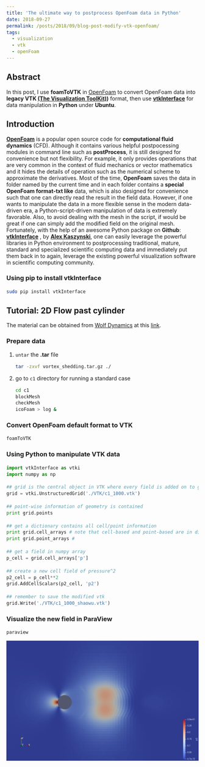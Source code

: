 ```yaml
---
title: 'The ultimate way to postprocess OpenFoam data in Python'
date: 2018-09-27
permalink: /posts/2018/09/blog-post-modify-vtk-openfoam/
tags:
  - visualization
  - vtk
  - openFoam
---
```


## Abstract

In this post, I use **foamToVTK** in [OpenFoam](https://www.openfoam.com/) to convert OpenFoam data into **legacy VTK [(The Visualization ToolKit)](https://www.vtk.org/Wiki/VTK))** format, then use **[vtkInterface](https://github.com/akaszynski/vtkInterface)** for data manipulation in **Python** under **Ubuntu**. 

## Introduction

[**OpenFoam**](https://www.openfoam.com/) is a popular open source code for **computational fluid dynamics** (CFD). Although it contains various helpful postpocessing modules in command line such as **postProcess**, it is still designed for convenience but not flexibility. For example, it only provides operations that are very common in the context of fluid mechanics or vector mathematics and it hides the details of operation such as the numerical scheme to approximate the derivatives. Most of the time, **OpenFoam** saves the data in folder named by the current time and in each folder contains a **special OpenFoam format-txt like** data, which is also designed for convenience such that one can directly read the result in the field data. However, if one wants to manipulate the data in a more flexible sense in the modern data-driven era, a Python-script-driven manipulation of data is extremely favorable. Also, to avoid dealing with the mesh in the script, if would be great if one can simply add the modified field on the original mesh. Fortunately, with the help of an awesome Python package on **Github**: **[vtkInterface](https://github.com/akaszynski/vtkInterface)** , by **[Alex Kaszynski](https://github.com/akaszynski)**, one can easily leverage the powerful libraries in Python environment to postprocessing traditional, mature, standard and specialized scientific computing data and immediately put them back in to again, leverage the existing powerful visualization software in scientific computing community. 

### Using pip to install vtkInterface

```bash
sudo pip install vtkInterface 
```

## Tutorial: 2D Flow past cylinder

The material can be obtained from [Wolf Dynamics](http://www.wolfdynamics.com) at this [link](http://www.wolfdynamics.com/images/begtuts/vortex_shedding.tar.gz). 

### Prepare data

1. `untar` the **.tar** file

   ```bash
   tar -zxvf vortex_shedding.tar.gz ./
   ```

2. go to `c1` directory for running a standard case

   ```bash
   cd c1
   blockMesh
   checkMesh
   icoFoam > log &
   ```

### Convert OpenFoam default format to VTK

```bash
foamToVTK
```

### Using Python to manipulate VTK data

```python
import vtkInterface as vtki
import numpy as np

## grid is the central object in VTK where every field is added on to grid
grid = vtki.UnstructuredGrid('./VTK/c1_1000.vtk')

## point-wise information of geometry is contained
print grid.points

## get a dictionary contains all cell/point information
print grid.cell_arrays # note that cell-based and point-based are in different size
print grid.point_arrays # 

## get a field in numpy array
p_cell = grid.cell_arrays['p']

## create a new cell field of pressure^2
p2_cell = p_cell**2
grid.AddCellScalars(p2_cell, 'p2')

## remember to save the modified vtk
grid.Write('./VTK/c1_1000_shaowu.vtk')
```

### Visualize the new field in ParaView

```bash
paraview  
```


![Screen shot](/images/blog-10-20-save.png)
